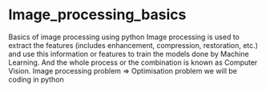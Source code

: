 # Image_processing_basics
Basics of image processing using python 
Image processing is used to extract the features (includes enhancement, compression, restoration, etc.) and use this information or features to train the models done by Machine Learning. And the whole process or the combination is known as Computer Vision. Image processing problem => Optimisation problem
we will be coding in python
